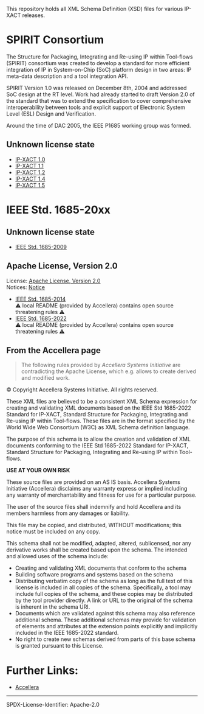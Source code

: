 This repository holds all XML Schema Definition (XSD) files for various IP-XACT releases. 

# SPIRIT Consortium

The Structure for Packaging, Integrating and Re-using IP within Tool-flows (SPIRIT) consortium was created to develop a
standard for more efficient integration of IP in System-on-Chip (SoC) platform design in two areas: IP meta-data
description and a tool integration API.

SPIRIT Version 1.0 was released on December 8th, 2004 and addressed SoC design at the RT level. Work had already started
to draft Version 2.0 of the standard that was to extend the specification to cover comprehensive interoperability
between tools and explicit support of Electronic System Level (ESL) Design and Verification.

Around the time of DAC 2005, the IEEE P1685 working group was formed.

## Unknown license state

* [IP-XACT 1.0](http://www.accellera.org/XMLSchema/SPIRIT/1.0/)
* [IP-XACT 1.1](http://www.accellera.org/XMLSchema/SPIRIT/1.1/)
* [IP-XACT 1.2](http://www.accellera.org/XMLSchema/SPIRIT/1.2/)
* [IP-XACT 1.4](http://www.accellera.org/XMLSchema/SPIRIT/1.4/)
* [IP-XACT 1.5](http://www.accellera.org/XMLSchema/SPIRIT/1.5/)

# IEEE Std. 1685-20xx

## Unknown license state

* [IEEE Std. 1685-2009](http://www.accellera.org/XMLSchema/SPIRIT/1685-2009/)
 
## Apache License, Version 2.0

License: [Apache License, Version 2.0](http://www.accellera.org/XMLSchema/IPXACT/LICENSE)  
Notices: [Notice](http://www.accellera.org/XMLSchema/IPXACT/NOTICE)

* [IEEE Std. 1685-2014](http://www.accellera.org/XMLSchema/IPXACT/1685-2014/)  
  ⚠️ local README (provided by Accellera) contains open source threatening rules ⚠️
* [IEEE Std. 1685-2022](http://www.accellera.org/XMLSchema/IPXACT/1685-2022/)  
  ⚠️ local README (provided by Accellera) contains open source threatening rules ⚠️


From the Accellera page
-----------------------

> The following rules provided by *Accellera Systems Initiative* are contradicting the Apache License, which e.g. allows
> to create derived and modified work.

© Copyright Accellera Systems Initiative. All rights reserved.

These XML files are believed to be a consistent XML Schema expression for creating and validating XML documents based on
the IEEE Std 1685-2022 Standard for IP-XACT, Standard Structure for Packaging, Integrating and Re-using IP within
Tool-flows. These files are in the format specified by the World Wide Web Consortium (W3C) as XML Schema definition
language.

The purpose of this schema is to allow the creation and validation of XML documents conforming to the IEEE Std 1685-2022
Standard for IP-XACT, Standard Structure for Packaging, Integrating and Re-using IP within Tool-flows.

**USE AT YOUR OWN RISK**

These source files are provided on an AS IS basis. Accellera Systems Initiative (Accellera) disclaims any warranty
express or implied including any warranty of merchantability and fitness for use for a particular purpose.

The user of the source files shall indemnify and hold Accellera and its members harmless from any damages or liability.

This file may be copied, and distributed, WITHOUT modifications; this notice must be included on any copy.

This schema shall not be modified, adapted, altered, sublicensed, nor any derivative works shall be created based upon
the schema. The intended and allowed uses of the schema include:

* Creating and validating XML documents that conform to the schema
* Building software programs and systems based on the schema
* Distributing verbatim copy of the schema as long as the full text of this license is included in all copies of the
  schema. Specifically, a tool may include full copies of the schema, and these copies may be distributed by the tool
  provider directly. A link or URL to the original of the schema is inherent in the schema URI.
* Documents which are validated against this schema may also reference additional schema. These additional schemas may
  provide for validation of elements and attributes at the extension points explicitly and implicitly included in the
  IEEE 1685-2022 standard.
* No right to create new schemas derived from parts of this base schema is granted pursuant to this License.


# Further Links:

* [Accellera](https://www.accellera.org/)

-------------------------

SPDX-License-Identifier: Apache-2.0

